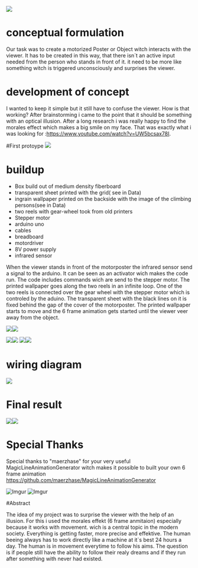 ![](images/motorheader.jpg)
# conceptual formulation

Our task was to create a motorized Poster or Object witch interacts with the viewer. It has to be created in this way, that there isn´t an active input needed from the person who stands in front of it.
it need to be more like something witch is triggered unconsciously and surprises the viewer. 

# development of concept

I wanted to keep it simple but it still have to confuse the viewer. How is that working? After brainstorming i came to the point that it should be something with an optical illusion. After a long research i was really happy to find the morales effect which makes a big smile on my face. That was exactly what i was looking for :https://www.youtube.com/watch?v=UW5bcsax78I.

#First protoype
![](images/IMG_8106.jpg)

# buildup

+ Box build out of medium density fiberboard
+ transparent sheet printed with the grid( see in Data)
+ ingrain wallpaper printed on the backside with the image of the climbing persons(see in Data)
+ two reels with gear-wheel took from old printers
+ Stepper motor
+ arduino uno
+ cables
+ breadboard
+ motordriver
+ 8V power supply
+ infrared sensor


When the viewer stands in front of the motorposter the infrared sensor send a signal to the arduino. It can be seen as an activator wich makes the code run. The code includes commands wich are send to the stepper motor.
The printed wallpaper goes along the two reels in an infinite loop. One of the two reels is connected over the gear wheel with the stepper motor which is controled by the aduino. The transparent sheet with the black lines on it is fixed behind the gap of the cover of the motorposter.
The printed wallpaper starts to move and the 6 frame animation gets started until the viewer veer away from the object. 





![](images/IMG_8100.jpg)![](images/IMG_8107.jpg)

![](images/IMG_8102.jpg)![](images/IMG_8101.jpg)
![](images/IMG_8104.jpg)![](images/IMG_8109.jpg)

# wiring diagram

![](Data/Schaltplan.png)

# Final result

![](images/IMG_8092.jpg)![](images/motor1.jpg)













# Special Thanks

Special thanks to "maerzhase" for your very useful MagicLineAnimationGenerator witch makes it possible to built your own 6 frame animation https://github.com/maerzhase/MagicLineAnimationGenerator

![Imgur](http://i.imgur.com/tIwwKnB.gif) ![Imgur](http://i.imgur.com/tIwwKnB.gif) 

#Abstract

The idea of my project was to surprise the viewer with the help of an illusion. For this i used the morales effekt (6 frame anmitaion) especially because it works with movement. wich is a central topic in the modern society. Everything is getting faster, more precise and effektive. The human beeing always has to work  directly like a machine  at it`s best 24 hours a day. The human is in movement everytime to follow his aims. The question is if people still have the ability to follow their realy dreams and if they run after something with never had existed.


